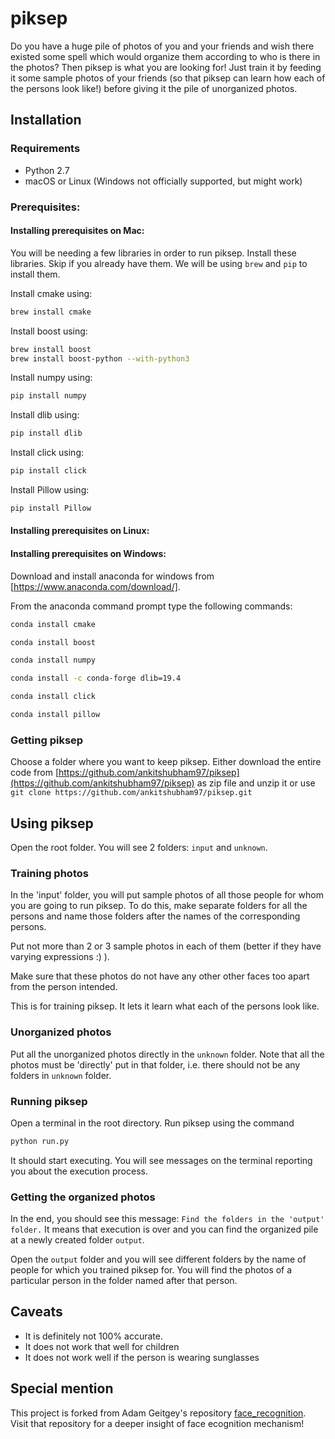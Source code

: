 # piksep

Do you have a huge pile of photos of you and your friends and wish there existed some spell which would organize them according to who is there in the photos? Then piksep is what you are looking for! Just train it by feeding it some sample photos of your friends (so that piksep can learn how each of the persons look like!) before giving it the pile of unorganized photos.



## Installation

### Requirements

  * Python 2.7
  * macOS or Linux (Windows not officially supported, but might work)

### Prerequisites:

#### Installing prerequisites on Mac:

You will be needing a few libraries in order to run piksep. Install these libraries. Skip if you already have them. We will be using `brew` and `pip` to install them.

Install cmake using:
```bash
brew install cmake
```

Install boost using:
```bash
brew install boost
brew install boost-python --with-python3
```

Install numpy using:
```bash
pip install numpy
```

Install dlib using:
```bash
pip install dlib
```

Install click using:
```bash
pip install click
```

Install Pillow using:
```bash
pip install Pillow
```

#### Installing prerequisites on Linux:

#### Installing prerequisites on Windows:

Download and install anaconda for windows from [https://www.anaconda.com/download/].

From the anaconda command prompt type the following commands:

```bash
conda install cmake
```

```bash
conda install boost
```

```bash
conda install numpy
```

```bash
conda install -c conda-forge dlib=19.4
```

```bash
conda install click
```

```bash
conda install pillow
```

### Getting piksep

Choose a folder where you want to keep piksep. Either download the entire code from [https://github.com/ankitshubham97/piksep](https://github.com/ankitshubham97/piksep) as zip file and unzip it or use ```git clone https://github.com/ankitshubham97/piksep.git```

## Using piksep

Open the root folder. You will see 2 folders: `input` and `unknown`.

<insert pic>
 
### Training photos

In the 'input' folder, you will put sample photos of all those people for whom you are going to run piksep. To do this, make separate folders for all the persons and name those folders after the names of the corresponding persons.

<insert pic>
 
Put not more than 2 or 3 sample photos in each of them (better if they have varying expressions :) ).

<insert pic>
 
Make sure that these photos do not have any other other faces too apart from the person intended. 

<insert pic>

This is for training piksep. It lets it learn what each of the persons look like.

### Unorganized photos

Put all the unorganized photos directly in the `unknown` folder. Note that all the photos must be 'directly' put in that folder, i.e. there should not be any folders in `unknown` folder.

<insert pic>

### Running piksep

Open a terminal in the root directory. Run piksep using the command 
```bash
python run.py
```

<insert pic>
 
It should start executing. You will see messages on the terminal reporting you about the execution process.

<insert pic>

### Getting the organized photos

In the end, you should see this message: `Find the folders in the 'output' folder.` It means that execution is over and you can find the organized pile at a newly created folder `output`.

<insert img>

Open the `output` folder and you will see different folders by the name of people for which you trained piksep for. You will find the photos of a particular person in the folder named after that person.

## Caveats

* It is definitely not 100% accurate.
* It does not work that well for children
* It does not work well if the person is wearing sunglasses

## Special mention

This project is forked from Adam Geitgey's repository [face_recognition](https://github.com/ageitgey/face_recognition). Visit that repository for a deeper insight of face ecognition mechanism!
